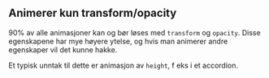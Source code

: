 ## Animerer kun transform/opacity

90% av alle animasjoner kan og bør løses med `transform` og `opacity`. Disse egenskapene har mye høyere ytelse, og hvis man animerer andre egenskaper vil det kunne hakke.

Et typisk unntak til dette er animasjon av `height`, f eks i et accordion.